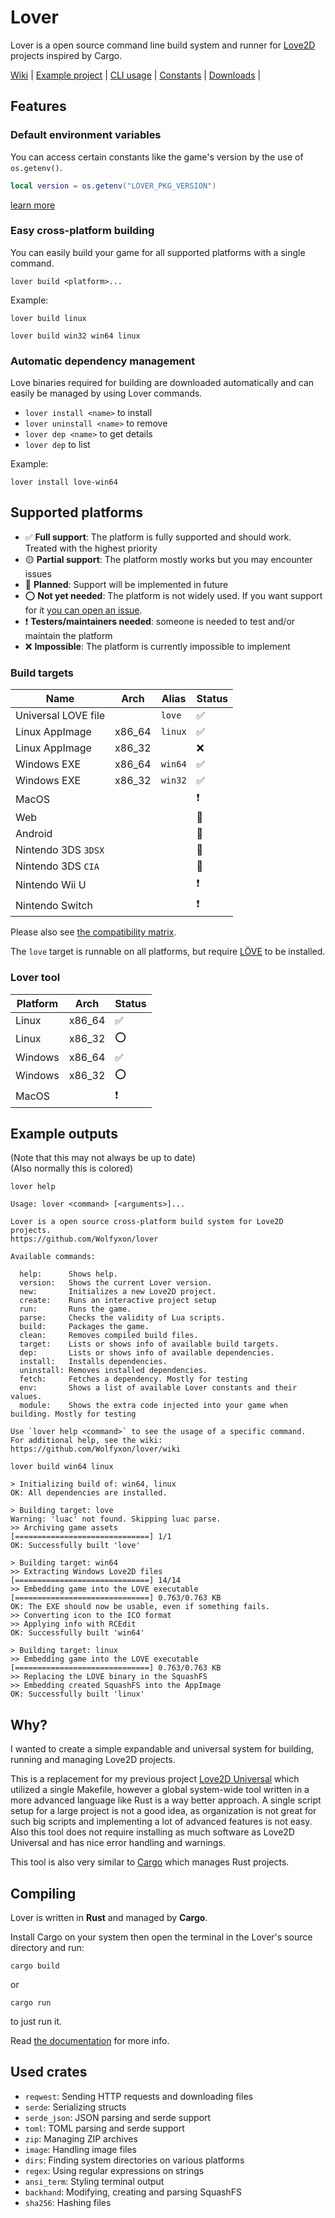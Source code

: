 # Lover
Lover is a open source command line build system and runner for [Love2D](https://love2d.org) projects inspired by Cargo.

[Wiki](https://github.com/Wolfyxon/lover/wiki) |
[Example project](https://github.com/Wolfyxon/lover-example) |
[CLI usage](https://github.com/Wolfyxon/lover/wiki/Using-Lover) |
[Constants](https://github.com/Wolfyxon/lover/wiki/Constants) |
[Downloads](https://github.com/Wolfyxon/lover/releases/latest) |

## Features
### Default environment variables
You can access certain constants like the game's version by the use of `os.getenv()`.
```lua
local version = os.getenv("LOVER_PKG_VERSION")
```
[learn more](https://github.com/Wolfyxon/lover/wiki/Constants)

### Easy cross-platform building
You can easily build your game for all supported platforms with a single command.

`lover build <platform>...`

Example:
```
lover build linux
```
```
lover build win32 win64 linux
```

### Automatic dependency management
Love binaries required for building are downloaded automatically and can easily be managed by using Lover commands.

- `lover install <name>` to install
- `lover uninstall <name>` to remove
- `lover dep <name>` to get details
- `lover dep` to list

Example:
```
lover install love-win64
```

## Supported platforms
- ✅ **Full support**: The platform is fully supported and should work. Treated with the highest priority
- 🟡 **Partial support**: The platform mostly works but you may encounter issues
- 📁 **Planned**: Support will be implemented in future
- ⭕ **Not yet needed**: The platform is not widely used. If you want support for it [you can open an issue](https://github.com/Wolfyxon/lover/issues/new).
- ❗ **Testers/maintainers needed**: someone is needed to test and/or maintain the platform
- ❌ **Impossible**: The platform is currently impossible to implement

### Build targets
| Name                | Arch   | Alias   | Status |
|---------------------|--------|---------|--------|
| Universal LOVE file |        | `love`  | ✅     |
| Linux AppImage      | x86_64 | `linux` | ✅     |
| Linux AppImage      | x86_32 |         | ❌     |
| Windows EXE         | x86_64 | `win64` | ✅     |
| Windows EXE         | x86_32 | `win32` | ✅     |
| MacOS               |        |         | ❗     |
| Web                 |        |         | 📁     |
| Android             |        |         | 📁     |
| Nintendo 3DS `3DSX` |        |         | 📁     |
| Nintendo 3DS `CIA`  |        |         | 📁     |
| Nintendo Wii U      |        |         | ❗     |
| Nintendo Switch     |        |         | ❗     |

Please also see [the compatibility matrix](https://github.com/Wolfyxon/lover/wiki/Building#support).

The `love` target is runnable on all platforms, but require [LÖVE](https://love2d.org/) to be installed.

### Lover tool
| Platform | Arch   | Status |
|----------|--------|--------|
| Linux    | x86_64 | ✅     |
| Linux    | x86_32 | ⭕     |
| Windows  | x86_64 | ✅     |
| Windows  | x86_32 | ⭕     |
| MacOS    |        | ❗     |

## Example outputs
(Note that this may not always be up to date)  
(Also normally this is colored)

`lover help`
```
Usage: lover <command> [<arguments>]... 

Lover is a open source cross-platform build system for Love2D projects.
https://github.com/Wolfyxon/lover

Available commands:

  help:      Shows help.
  version:   Shows the current Lover version.
  new:       Initializes a new Love2D project.
  create:    Runs an interactive project setup
  run:       Runs the game.
  parse:     Checks the validity of Lua scripts.
  build:     Packages the game.
  clean:     Removes compiled build files.
  target:    Lists or shows info of available build targets.
  dep:       Lists or shows info of available dependencies.
  install:   Installs dependencies.
  uninstall: Removes installed dependencies.
  fetch:     Fetches a dependency. Mostly for testing
  env:       Shows a list of available Lover constants and their values.
  module:    Shows the extra code injected into your game when building. Mostly for testing

Use `lover help <command>` to see the usage of a specific command.
For additional help, see the wiki: https://github.com/Wolfyxon/lover/wiki
```

`lover build win64 linux`
```
> Initializing build of: win64, linux
OK: All dependencies are installed.

> Building target: love
Warning: 'luac' not found. Skipping luac parse.
>> Archiving game assets                            [==============================] 1/1 
OK: Successfully built 'love' 

> Building target: win64
>> Extracting Windows Love2D files                  [==============================] 14/14 
>> Embedding game into the LOVE executable          [==============================] 0.763/0.763 KB
OK: The EXE should now be usable, even if something fails.
>> Converting icon to the ICO format
>> Applying info with RCEdit
OK: Successfully built 'win64' 

> Building target: linux
>> Embedding game into the LOVE executable          [==============================] 0.763/0.763 KB
>> Replacing the LOVE binary in the SquashFS
>> Embedding created SquashFS into the AppImage
OK: Successfully built 'linux' 

```

## Why?
I wanted to create a simple expandable and universal system for building, running and managing Love2D projects.

This is a replacement for my previous project [Love2D Universal](https://github.com/Wolfyxon/love2d-universal) which utilized a single Makefile, however a global system-wide tool written in a more advanced language like Rust is a way better approach.
A single script setup for a large project is not a good idea, as organization is not great for such big scripts and implementing a lot of advanced features is not easy. 
Also this tool does not require installing as much software as Love2D Universal and has nice error handling and warnings.

This tool is also very similar to [Cargo](https://github.com/rust-lang/cargo/) which manages Rust projects.

## Compiling
Lover is written in **Rust** and managed by **Cargo**. 

Install Cargo on your system then open the terminal in the Lover's source directory and run:
```
cargo build
```
or
```
cargo run
```
to just run it.

Read [the documentation](https://doc.rust-lang.org/cargo/) for more info.

## Used crates
- `reqwest`: Sending HTTP requests and downloading files
- `serde`: Serializing structs
- `serde_json`: JSON parsing and serde support
- `toml`: TOML parsing and serde support
- `zip`: Managing ZIP archives
- `image`: Handling image files
- `dirs`: Finding system directories on various platforms
- `regex`: Using regular expressions on strings
- `ansi_term`: Styling terminal output
- `backhand`: Modifying, creating and parsing SquashFS
- `sha256`: Hashing files
